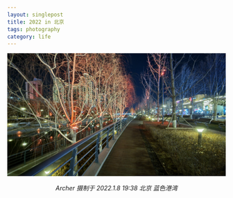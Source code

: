 ```yaml
---
layout: singlepost
title: 2022 in 北京
tags: photography
category: life
---
```


![](/assets/blog-images/2022-1-20/20220108_193853.jpg)

<p style="text-align: center;font-style: italic;">Archer 摄制于 2022.1.8 19:38 北京 蓝色港湾 </p>

<!-- more -->

